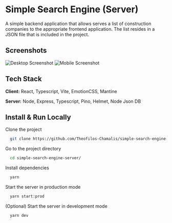 
# Simple Search Engine (Server)

A simple backend application that allows serves a list of construction companies to the appropriate frontend application. The list resides in a JSON file that is included in the project.


## Screenshots

![Desktop Screenshot](https://i.imgur.com/gqtOdd1m.png) 
![Mobile Screenshot](https://i.imgur.com/ZiFyA05m.png)
## Tech Stack

**Client:** React, Typescript, Vite, EmotionCSS, Mantine

**Server:** Node, Express, Typescript, Pino, Helmet, Node Json DB


## Install & Run Locally

Clone the project

```bash
  git clone https://github.com/Theofilos-Chamalis/simple-search-engine-server.git
```

Go to the project directory

```bash
  cd simple-search-engine-server/
```

Install dependencies

```bash
  yarn
```

Start the server in production mode

```bash
  yarn start:prod
```

(Optional) Start the server in development mode

```bash
  yarn dev
```
